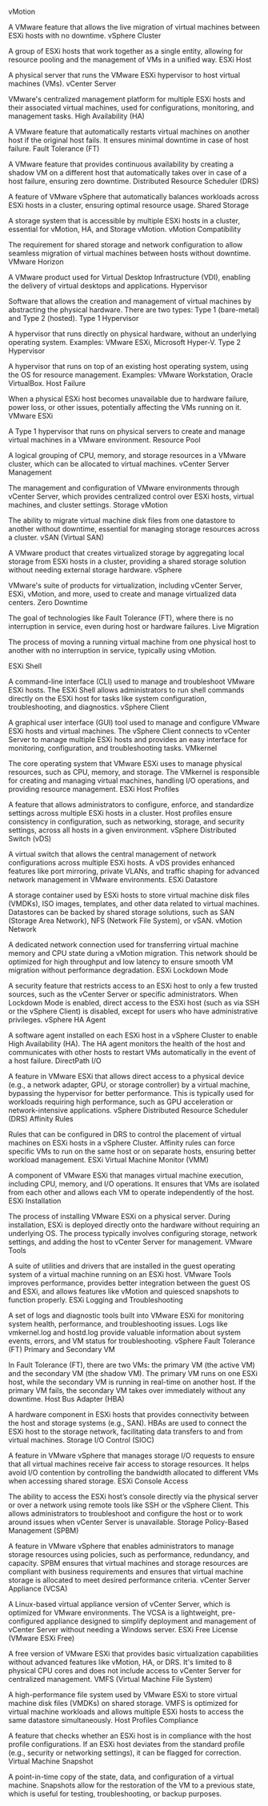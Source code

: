 vMotion

A VMware feature that allows the live migration of virtual machines between ESXi hosts with no downtime.
vSphere Cluster

A group of ESXi hosts that work together as a single entity, allowing for resource pooling and the management of VMs in a unified way.
ESXi Host

A physical server that runs the VMware ESXi hypervisor to host virtual machines (VMs).
vCenter Server

VMware's centralized management platform for multiple ESXi hosts and their associated virtual machines, used for configurations, monitoring, and management tasks.
High Availability (HA)

A VMware feature that automatically restarts virtual machines on another host if the original host fails. It ensures minimal downtime in case of host failure.
Fault Tolerance (FT)

A VMware feature that provides continuous availability by creating a shadow VM on a different host that automatically takes over in case of a host failure, ensuring zero downtime.
Distributed Resource Scheduler (DRS)

A feature of VMware vSphere that automatically balances workloads across ESXi hosts in a cluster, ensuring optimal resource usage.
Shared Storage

A storage system that is accessible by multiple ESXi hosts in a cluster, essential for vMotion, HA, and Storage vMotion.
vMotion Compatibility

The requirement for shared storage and network configuration to allow seamless migration of virtual machines between hosts without downtime.
VMware Horizon

A VMware product used for Virtual Desktop Infrastructure (VDI), enabling the delivery of virtual desktops and applications.
Hypervisor

Software that allows the creation and management of virtual machines by abstracting the physical hardware. There are two types: Type 1 (bare-metal) and Type 2 (hosted).
Type 1 Hypervisor

A hypervisor that runs directly on physical hardware, without an underlying operating system. Examples: VMware ESXi, Microsoft Hyper-V.
Type 2 Hypervisor

A hypervisor that runs on top of an existing host operating system, using the OS for resource management. Examples: VMware Workstation, Oracle VirtualBox.
Host Failure

When a physical ESXi host becomes unavailable due to hardware failure, power loss, or other issues, potentially affecting the VMs running on it.
VMware ESXi

A Type 1 hypervisor that runs on physical servers to create and manage virtual machines in a VMware environment.
Resource Pool

A logical grouping of CPU, memory, and storage resources in a VMware cluster, which can be allocated to virtual machines.
vCenter Server Management

The management and configuration of VMware environments through vCenter Server, which provides centralized control over ESXi hosts, virtual machines, and cluster settings.
Storage vMotion

The ability to migrate virtual machine disk files from one datastore to another without downtime, essential for managing storage resources across a cluster.
vSAN (Virtual SAN)

A VMware product that creates virtualized storage by aggregating local storage from ESXi hosts in a cluster, providing a shared storage solution without needing external storage hardware.
vSphere

VMware's suite of products for virtualization, including vCenter Server, ESXi, vMotion, and more, used to create and manage virtualized data centers.
Zero Downtime

The goal of technologies like Fault Tolerance (FT), where there is no interruption in service, even during host or hardware failures.
Live Migration

The process of moving a running virtual machine from one physical host to another with no interruption in service, typically using vMotion.



ESXi Shell

A command-line interface (CLI) used to manage and troubleshoot VMware ESXi hosts. The ESXi Shell allows administrators to run shell commands directly on the ESXi host for tasks like system configuration, troubleshooting, and diagnostics.
vSphere Client

A graphical user interface (GUI) tool used to manage and configure VMware ESXi hosts and virtual machines. The vSphere Client connects to vCenter Server to manage multiple ESXi hosts and provides an easy interface for monitoring, configuration, and troubleshooting tasks.
VMkernel

The core operating system that VMware ESXi uses to manage physical resources, such as CPU, memory, and storage. The VMkernel is responsible for creating and managing virtual machines, handling I/O operations, and providing resource management.
ESXi Host Profiles

A feature that allows administrators to configure, enforce, and standardize settings across multiple ESXi hosts in a cluster. Host profiles ensure consistency in configuration, such as networking, storage, and security settings, across all hosts in a given environment.
vSphere Distributed Switch (vDS)

A virtual switch that allows the central management of network configurations across multiple ESXi hosts. A vDS provides enhanced features like port mirroring, private VLANs, and traffic shaping for advanced network management in VMware environments.
ESXi Datastore

A storage container used by ESXi hosts to store virtual machine disk files (VMDKs), ISO images, templates, and other data related to virtual machines. Datastores can be backed by shared storage solutions, such as SAN (Storage Area Network), NFS (Network File System), or vSAN.
vMotion Network

A dedicated network connection used for transferring virtual machine memory and CPU state during a vMotion migration. This network should be optimized for high throughput and low latency to ensure smooth VM migration without performance degradation.
ESXi Lockdown Mode

A security feature that restricts access to an ESXi host to only a few trusted sources, such as the vCenter Server or specific administrators. When Lockdown Mode is enabled, direct access to the ESXi host (such as via SSH or the vSphere Client) is disabled, except for users who have administrative privileges.
vSphere HA Agent

A software agent installed on each ESXi host in a vSphere Cluster to enable High Availability (HA). The HA agent monitors the health of the host and communicates with other hosts to restart VMs automatically in the event of a host failure.
DirectPath I/O

A feature in VMware ESXi that allows direct access to a physical device (e.g., a network adapter, GPU, or storage controller) by a virtual machine, bypassing the hypervisor for better performance. This is typically used for workloads requiring high performance, such as GPU acceleration or network-intensive applications.
vSphere Distributed Resource Scheduler (DRS) Affinity Rules

Rules that can be configured in DRS to control the placement of virtual machines on ESXi hosts in a vSphere Cluster. Affinity rules can force specific VMs to run on the same host or on separate hosts, ensuring better workload management.
ESXi Virtual Machine Monitor (VMM)

A component of VMware ESXi that manages virtual machine execution, including CPU, memory, and I/O operations. It ensures that VMs are isolated from each other and allows each VM to operate independently of the host.
ESXi Installation

The process of installing VMware ESXi on a physical server. During installation, ESXi is deployed directly onto the hardware without requiring an underlying OS. The process typically involves configuring storage, network settings, and adding the host to vCenter Server for management.
VMware Tools

A suite of utilities and drivers that are installed in the guest operating system of a virtual machine running on an ESXi host. VMware Tools improves performance, provides better integration between the guest OS and ESXi, and allows features like vMotion and quiesced snapshots to function properly.
ESXi Logging and Troubleshooting

A set of logs and diagnostic tools built into VMware ESXi for monitoring system health, performance, and troubleshooting issues. Logs like vmkernel.log and hostd.log provide valuable information about system events, errors, and VM status for troubleshooting.
vSphere Fault Tolerance (FT) Primary and Secondary VM

In Fault Tolerance (FT), there are two VMs: the primary VM (the active VM) and the secondary VM (the shadow VM). The primary VM runs on one ESXi host, while the secondary VM is running in real-time on another host. If the primary VM fails, the secondary VM takes over immediately without any downtime.
Host Bus Adapter (HBA)

A hardware component in ESXi hosts that provides connectivity between the host and storage systems (e.g., SAN). HBAs are used to connect the ESXi host to the storage network, facilitating data transfers to and from virtual machines.
Storage I/O Control (SIOC)

A feature in VMware vSphere that manages storage I/O requests to ensure that all virtual machines receive fair access to storage resources. It helps avoid I/O contention by controlling the bandwidth allocated to different VMs when accessing shared storage.
ESXi Console Access

The ability to access the ESXi host’s console directly via the physical server or over a network using remote tools like SSH or the vSphere Client. This allows administrators to troubleshoot and configure the host or to work around issues when vCenter Server is unavailable.
Storage Policy-Based Management (SPBM)

A feature in VMware vSphere that enables administrators to manage storage resources using policies, such as performance, redundancy, and capacity. SPBM ensures that virtual machines and storage resources are compliant with business requirements and ensures that virtual machine storage is allocated to meet desired performance criteria.
vCenter Server Appliance (VCSA)

A Linux-based virtual appliance version of vCenter Server, which is optimized for VMware environments. The VCSA is a lightweight, pre-configured appliance designed to simplify deployment and management of vCenter Server without needing a Windows server.
ESXi Free License (VMware ESXi Free)

A free version of VMware ESXi that provides basic virtualization capabilities without advanced features like vMotion, HA, or DRS. It's limited to 8 physical CPU cores and does not include access to vCenter Server for centralized management.
VMFS (Virtual Machine File System)

A high-performance file system used by VMware ESXi to store virtual machine disk files (VMDKs) on shared storage. VMFS is optimized for virtual machine workloads and allows multiple ESXi hosts to access the same datastore simultaneously.
Host Profiles Compliance

A feature that checks whether an ESXi host is in compliance with the host profile configurations. If an ESXi host deviates from the standard profile (e.g., security or networking settings), it can be flagged for correction.
Virtual Machine Snapshot

A point-in-time copy of the state, data, and configuration of a virtual machine. Snapshots allow for the restoration of the VM to a previous state, which is useful for testing, troubleshooting, or backup purposes.